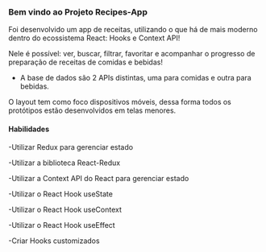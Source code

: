 <h3>Bem vindo ao Projeto Recipes-App</h3>
Foi desenvolvido um app de receitas, utilizando o que há de mais moderno dentro do ecossistema React: Hooks e Context API!

Nele é possível: ver, buscar, filtrar, favoritar e acompanhar o progresso de preparação de receitas de comidas e bebidas!

- A base de dados são 2 APIs distintas, uma para comidas e outra para bebidas.

O layout tem como foco dispositivos móveis, dessa forma todos os protótipos estão desenvolvidos em telas menores.

<h4>Habilidades</h4>

-Utilizar Redux para gerenciar estado

-Utilizar a biblioteca React-Redux

-Utilizar a Context API do React para gerenciar estado

-Utilizar o React Hook useState

-Utilizar o React Hook useContext

-Utilizar o React Hook useEffect

-Criar Hooks customizados
